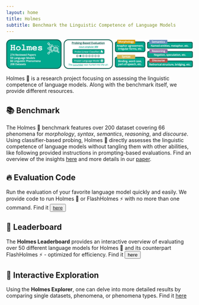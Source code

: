 ```yaml
---
layout: home
title: Holmes
subtitle: Benchmark the Linguistic Competence of Language Models
---
```


![Drag Racing](assets/img/benchmark.jpg)

Holmes 🔎 is a research project focusing on assessing the linguistic competence of language models.
Along with the benchmark itself, we provide different resources.


## 📚 Benchmark
The Holmes 🔎 benchmark features over 200 dataset covering 66 phenomena for *morphology*, *syntax*, *semantics*, *reasoning*, and *discourse*.
Using classifier-based probing, Holmes 🔎 directly assesses the linguistic competence of language models without tangling them with other abilities, like following provided instructions in prompting-based evaluations.
Find an overview of the insights [here](https://holmes-benchmark.github.io/insights/) and more details in our [paper](todo).

## 🔥 Evaluation Code
Run the evaluation of your favorite language model quickly and easily. We provide code to run Holmes 🔎 or FlashHolmes ⚡ with no more than one command.
Find it  <button name="button">[here](https://github.com/Holmes-Benchmark/holmes-evaluation)</button>

## 🚀 Leaderboard
The **Holmes Leaderboard** provides an interactive overview of evaluating over 50 different language models for Holmes 🔎 and its counterpart FlashHolmes ⚡ - optimized for efficiency.
Find it <button onclick="window.location.href='https://holmes-leaderboard.streamlit.app';">here</button>

## 🔎 Interactive Exploration
Using the **Holmes Explorer**, one can delve into more detailed results by comparing single datasets, phenomena, or phenomena types.
Find it [here](https://holmes-explorer.streamlit.app)
